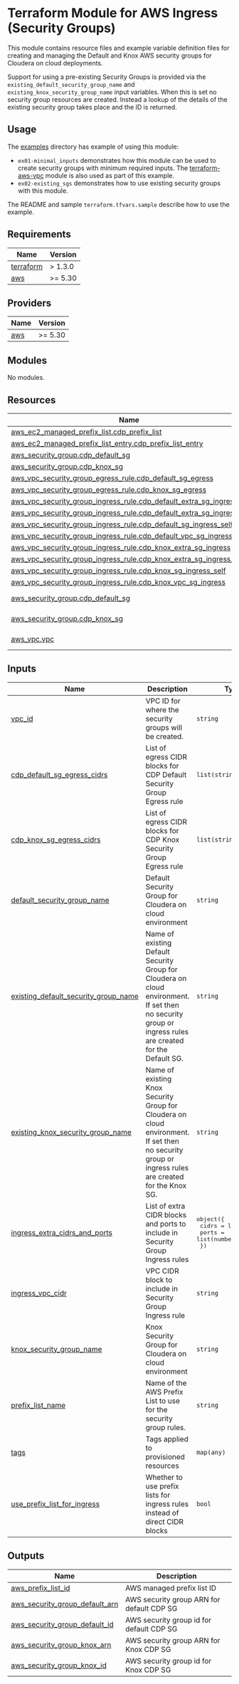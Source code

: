 <!-- BEGIN_TF_DOCS -->
# Terraform Module for AWS Ingress (Security Groups)

This module contains resource files and example variable definition files for creating and managing the Default and Knox AWS security groups for Cloudera on cloud deployments.

Support for using a pre-existing Security Groups is provided via the `existing_default_security_group_name` and `existing_knox_security_group_name` input variables. When this is set no security group resources are created. Instead a lookup of the details of the existing security group takes place and the ID is returned.

## Usage

The [examples](./examples) directory has example of using this module:

* `ex01-minimal_inputs` demonstrates how this module can be used to create security groups with minimum required inputs. The [terraform-aws-vpc](../../../terraform-aws-vpc/README.md) module is also used as part of this example.
* `ex02-existing_sgs` demonstrates how to use existing security groups with this module.

The README and sample `terraform.tfvars.sample` describe how to use the example.

## Requirements

| Name | Version |
|------|---------|
| <a name="requirement_terraform"></a> [terraform](#requirement\_terraform) | > 1.3.0 |
| <a name="requirement_aws"></a> [aws](#requirement\_aws) | >= 5.30 |

## Providers

| Name | Version |
|------|---------|
| <a name="provider_aws"></a> [aws](#provider\_aws) | >= 5.30 |

## Modules

No modules.

## Resources

| Name | Type |
|------|------|
| [aws_ec2_managed_prefix_list.cdp_prefix_list](https://registry.terraform.io/providers/hashicorp/aws/latest/docs/resources/ec2_managed_prefix_list) | resource |
| [aws_ec2_managed_prefix_list_entry.cdp_prefix_list_entry](https://registry.terraform.io/providers/hashicorp/aws/latest/docs/resources/ec2_managed_prefix_list_entry) | resource |
| [aws_security_group.cdp_default_sg](https://registry.terraform.io/providers/hashicorp/aws/latest/docs/resources/security_group) | resource |
| [aws_security_group.cdp_knox_sg](https://registry.terraform.io/providers/hashicorp/aws/latest/docs/resources/security_group) | resource |
| [aws_vpc_security_group_egress_rule.cdp_default_sg_egress](https://registry.terraform.io/providers/hashicorp/aws/latest/docs/resources/vpc_security_group_egress_rule) | resource |
| [aws_vpc_security_group_egress_rule.cdp_knox_sg_egress](https://registry.terraform.io/providers/hashicorp/aws/latest/docs/resources/vpc_security_group_egress_rule) | resource |
| [aws_vpc_security_group_ingress_rule.cdp_default_extra_sg_ingress](https://registry.terraform.io/providers/hashicorp/aws/latest/docs/resources/vpc_security_group_ingress_rule) | resource |
| [aws_vpc_security_group_ingress_rule.cdp_default_extra_sg_ingress_pl](https://registry.terraform.io/providers/hashicorp/aws/latest/docs/resources/vpc_security_group_ingress_rule) | resource |
| [aws_vpc_security_group_ingress_rule.cdp_default_sg_ingress_self](https://registry.terraform.io/providers/hashicorp/aws/latest/docs/resources/vpc_security_group_ingress_rule) | resource |
| [aws_vpc_security_group_ingress_rule.cdp_default_vpc_sg_ingress](https://registry.terraform.io/providers/hashicorp/aws/latest/docs/resources/vpc_security_group_ingress_rule) | resource |
| [aws_vpc_security_group_ingress_rule.cdp_knox_extra_sg_ingress](https://registry.terraform.io/providers/hashicorp/aws/latest/docs/resources/vpc_security_group_ingress_rule) | resource |
| [aws_vpc_security_group_ingress_rule.cdp_knox_extra_sg_ingress_pl](https://registry.terraform.io/providers/hashicorp/aws/latest/docs/resources/vpc_security_group_ingress_rule) | resource |
| [aws_vpc_security_group_ingress_rule.cdp_knox_sg_ingress_self](https://registry.terraform.io/providers/hashicorp/aws/latest/docs/resources/vpc_security_group_ingress_rule) | resource |
| [aws_vpc_security_group_ingress_rule.cdp_knox_vpc_sg_ingress](https://registry.terraform.io/providers/hashicorp/aws/latest/docs/resources/vpc_security_group_ingress_rule) | resource |
| [aws_security_group.cdp_default_sg](https://registry.terraform.io/providers/hashicorp/aws/latest/docs/data-sources/security_group) | data source |
| [aws_security_group.cdp_knox_sg](https://registry.terraform.io/providers/hashicorp/aws/latest/docs/data-sources/security_group) | data source |
| [aws_vpc.vpc](https://registry.terraform.io/providers/hashicorp/aws/latest/docs/data-sources/vpc) | data source |

## Inputs

| Name | Description | Type | Default | Required |
|------|-------------|------|---------|:--------:|
| <a name="input_vpc_id"></a> [vpc\_id](#input\_vpc\_id) | VPC ID for where the security groups will be created. | `string` | n/a | yes |
| <a name="input_cdp_default_sg_egress_cidrs"></a> [cdp\_default\_sg\_egress\_cidrs](#input\_cdp\_default\_sg\_egress\_cidrs) | List of egress CIDR blocks for CDP Default Security Group Egress rule | `list(string)` | <pre>[<br/>  "0.0.0.0/0"<br/>]</pre> | no |
| <a name="input_cdp_knox_sg_egress_cidrs"></a> [cdp\_knox\_sg\_egress\_cidrs](#input\_cdp\_knox\_sg\_egress\_cidrs) | List of egress CIDR blocks for CDP Knox Security Group Egress rule | `list(string)` | <pre>[<br/>  "0.0.0.0/0"<br/>]</pre> | no |
| <a name="input_default_security_group_name"></a> [default\_security\_group\_name](#input\_default\_security\_group\_name) | Default Security Group for Cloudera on cloud environment | `string` | `null` | no |
| <a name="input_existing_default_security_group_name"></a> [existing\_default\_security\_group\_name](#input\_existing\_default\_security\_group\_name) | Name of existing Default Security Group for Cloudera on cloud environment. If set then no security group or ingress rules are created for the Default SG. | `string` | `null` | no |
| <a name="input_existing_knox_security_group_name"></a> [existing\_knox\_security\_group\_name](#input\_existing\_knox\_security\_group\_name) | Name of existing Knox Security Group for Cloudera on cloud environment. If set then no security group or ingress rules are created for the Knox SG. | `string` | `null` | no |
| <a name="input_ingress_extra_cidrs_and_ports"></a> [ingress\_extra\_cidrs\_and\_ports](#input\_ingress\_extra\_cidrs\_and\_ports) | List of extra CIDR blocks and ports to include in Security Group Ingress rules | <pre>object({<br/>    cidrs = list(string)<br/>    ports = list(number)<br/>  })</pre> | <pre>{<br/>  "cidrs": [],<br/>  "ports": []<br/>}</pre> | no |
| <a name="input_ingress_vpc_cidr"></a> [ingress\_vpc\_cidr](#input\_ingress\_vpc\_cidr) | VPC CIDR block to include in Security Group Ingress rule | `string` | `null` | no |
| <a name="input_knox_security_group_name"></a> [knox\_security\_group\_name](#input\_knox\_security\_group\_name) | Knox Security Group for Cloudera on cloud environment | `string` | `null` | no |
| <a name="input_prefix_list_name"></a> [prefix\_list\_name](#input\_prefix\_list\_name) | Name of the AWS Prefix List to use for the security group rules. | `string` | `null` | no |
| <a name="input_tags"></a> [tags](#input\_tags) | Tags applied to provisioned resources | `map(any)` | `null` | no |
| <a name="input_use_prefix_list_for_ingress"></a> [use\_prefix\_list\_for\_ingress](#input\_use\_prefix\_list\_for\_ingress) | Whether to use prefix lists for ingress rules instead of direct CIDR blocks | `bool` | `true` | no |

## Outputs

| Name | Description |
|------|-------------|
| <a name="output_aws_prefix_list_id"></a> [aws\_prefix\_list\_id](#output\_aws\_prefix\_list\_id) | AWS managed prefix list ID |
| <a name="output_aws_security_group_default_arn"></a> [aws\_security\_group\_default\_arn](#output\_aws\_security\_group\_default\_arn) | AWS security group ARN for default CDP SG |
| <a name="output_aws_security_group_default_id"></a> [aws\_security\_group\_default\_id](#output\_aws\_security\_group\_default\_id) | AWS security group id for default CDP SG |
| <a name="output_aws_security_group_knox_arn"></a> [aws\_security\_group\_knox\_arn](#output\_aws\_security\_group\_knox\_arn) | AWS security group ARN for Knox CDP SG |
| <a name="output_aws_security_group_knox_id"></a> [aws\_security\_group\_knox\_id](#output\_aws\_security\_group\_knox\_id) | AWS security group id for Knox CDP SG |
<!-- END_TF_DOCS -->